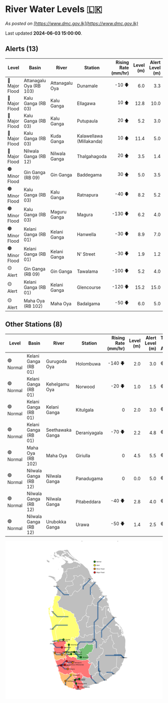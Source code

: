 # River Water Levels :sri_lanka:

*As posted on [https://www.dmc.gov.lk](https://www.dmc.gov.lk)*

Last updated **2024-06-03 15:00:00**.

## Alerts (13)

| Level | Basin | River | Station | Rising Rate (mm/hr) | Level (m) | Alert Level (m) |
|---|---|---|---|--: |--:|--:|
| 🔴 Major Flood | Attanagalu Oya (RB 103) | Attanagalu Oya | Dunamale | -10 🡇 | 6.0 | 3.3 |
| 🔴 Major Flood | Kalu Ganga (RB 03) | Kalu Ganga | Ellagawa | 10 🡅 | 12.8 | 10.0 |
| 🔴 Major Flood | Kalu Ganga (RB 03) | Kalu Ganga | Putupaula | 20 🡅 | 5.2 | 3.0 |
| 🔴 Major Flood | Kalu Ganga (RB 03) | Kuda Ganga | Kalawellawa (Millakanda) | 10 🡅 | 11.4 | 5.0 |
| 🔴 Major Flood | Nilwala Ganga (RB 12) | Nilwala Ganga | Thalgahagoda | 20 🡅 | 3.5 | 1.4 |
| 🟠 Minor Flood | Gin Ganga (RB 09) | Gin Ganga | Baddegama | 30 🡅 | 5.0 | 3.5 |
| 🟠 Minor Flood | Kalu Ganga (RB 03) | Kalu Ganga | Ratnapura | -40 🡇 | 8.2 | 5.2 |
| 🟠 Minor Flood | Kalu Ganga (RB 03) | Maguru Ganga | Magura | -130 🡇 | 6.2 | 4.0 |
| 🟠 Minor Flood | Kelani Ganga (RB 01) | Kelani Ganga | Hanwella | -30 🡇 | 8.9 | 7.0 |
| 🟠 Minor Flood | Kelani Ganga (RB 01) | Kelani Ganga | N' Street | -30 🡇 | 1.9 | 1.2 |
| 🟡 Alert | Gin Ganga (RB 09) | Gin Ganga | Tawalama | -100 🡇 | 5.2 | 4.0 |
| 🟡 Alert | Kelani Ganga (RB 01) | Kelani Ganga | Glencourse | -120 🡇 | 15.2 | 15.0 |
| 🟡 Alert | Maha Oya (RB 102) | Maha Oya | Badalgama | -50 🡇 | 6.0 | 5.0 |

## Other Stations (8)

| Level | Basin | River | Station | Rising Rate (mm/hr) | Level (m) | Alert Level (m) | Time to Alert |
|---|---|---|---|--: |--:|--:|---|
| 🟢 Normal | Kelani Ganga (RB 01) | Gurugoda Oya | Holombuwa | -140 🡇 | 2.0 | 3.0 | 🟢 |
| 🟢 Normal | Kelani Ganga (RB 01) | Kehelgamu Oya | Norwood | -20 🡇 | 1.0 | 1.5 | 🟢 |
| 🟢 Normal | Kelani Ganga (RB 01) | Kelani Ganga | Kitulgala | 0  | 2.0 | 3.0 | 🟢 |
| 🟢 Normal | Kelani Ganga (RB 01) | Seethawaka Ganga | Deraniyagala | -70 🡇 | 2.2 | 4.8 | 🟢 |
| 🟢 Normal | Maha Oya (RB 102) | Maha Oya | Giriulla | 0  | 4.5 | 5.5 | 🟢 |
| 🟢 Normal | Nilwala Ganga (RB 12) | Nilwala Ganga | Panadugama | 0  | 0.0 | 5.0 | 🟢 |
| 🟢 Normal | Nilwala Ganga (RB 12) | Nilwala Ganga | Pitabeddara | -40 🡇 | 2.8 | 4.0 | 🟢 |
| 🟢 Normal | Nilwala Ganga (RB 12) | Urubokka Ganga | Urawa | -50 🡇 | 1.4 | 2.5 | 🟢 |


<div id="river-water-level-map">

![River Water Level Map](images/river-water-level-map.png)

</div>